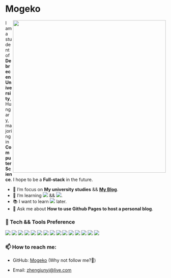 # Mogeko

<!--
**Mogeko/Mogeko** is a ✨ _special_ ✨ repository because its `README.md` (this file) appears on your GitHub profile.

Here are some ideas to get you started:

- 🔭 I’m currently working on ...
- 🌱 I’m currently learning ...
- 👯 I’m looking to collaborate on ...
- 🤔 I’m looking for help with ...
- 💬 Ask me about ...
- 📫 How to reach me: ...
- 😄 Pronouns: ...
- ⚡ Fun fact: ...
-->

<img align="right" src="https://github-readme-stats.vercel.app/api?username=mogeko&show_icons=true&icon_color=CE1D2D&text_color=718096&bg_color=ffffff&hide_border=true&include_all_commits=true" width="480px">

I am a student of **Debrecen University**, Hungary, majoring in **Computer Science**. I hope to be a **Full-stack** in the future.

- :telescope: I’m focus on **My university studies** && [**My Blog**](https://mogeko.github.io).
- :seedling: I’m learning <img src="https://img.shields.io/badge/-React-53c1de?style=flat&logo=react&logoColor=ffffff"> && <img src="https://img.shields.io/badge/-TypeScript-0381cb?style=flat&logo=typescript&logoColor=ffffff">.
- :books: I want to learn <img src="https://img.shields.io/badge/-Node.js-3C873A?style=flat&logo=Node.js&logoColor=ffffff"> later.
- :speech_balloon: Ask me about **How to use Github Pages to host a personal blog**.

### :microscope: Tech && Tools Preference

<img src="https://img.shields.io/badge/-HTML5-E34F26?style=flat&logo=html5&logoColor=ffffff"> <img src="https://img.shields.io/badge/-CSS3-1572B6?style=flat&logo=css3&logoColor=ffffff"> <img src="https://img.shields.io/badge/-React-53c1de?style=flat&logo=react&logoColor=ffffff"> <img src="https://img.shields.io/badge/-JavaScript-eed718?style=flat&logo=javascript&logoColor=ffffff"> <img src="https://img.shields.io/badge/-TypeScript-0381cb?style=flat&logo=typescript&logoColor=ffffff"> <img src="https://img.shields.io/badge/-Java-d64d37?style=flat&logo=java&logoColor=ffffff"> <img src="https://img.shields.io/badge/-Python-366b98?style=flat&logo=python&logoColor=ffffff"> <img src="https://img.shields.io/badge/-Rust-7c512e?style=flat&logo=rust&logoColor=ffffff"> <img src="https://img.shields.io/badge/-C++-005697?style=flat&logo=c%2B%2B&logoColor=ffffff"> <img src="http://img.shields.io/badge/-Git-F1502F?style=flat&logo=git&logoColor=ffffff"> <img src="http://img.shields.io/badge/-Github-000000?style=flat&logo=github&logoColor=ffffff"> <img src="http://img.shields.io/badge/-VS%20Code-007ACC?style=flat&logo=visual%20studio%20code&logoColor=ffffff"> <img src="https://img.shields.io/badge/-Linux-3c3c3c?style=flat&logo=linux&logoColor=ffffff"> <img src="https://img.shields.io/badge/-Docker-066aa0?style=flat&logo=docker&logoColor=ffffff"> <img src="https://img.shields.io/badge/-Hugo-c70077?style=flat&logo=hugo&logoColor=ffffff">

### :mailbox: How to reach me:

- GitHub: [Mogeko](https://github.com/Mogeko) (Why not follow me?:eyes:)

- Email: [zhengjunyi@live.com](mailto:zhengjunyi@live.com)
